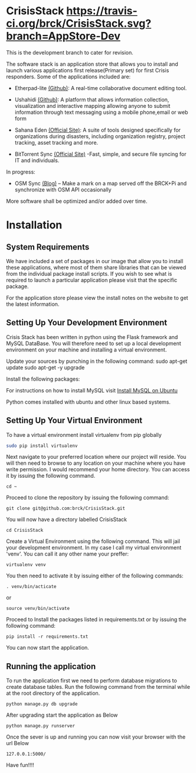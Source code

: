 # CrisisStack https://travis-ci.org/brck/CrisisStack.svg?branch=AppStore-Dev

This is the development branch to cater for revision.

The software stack is an application store that allows you to install and launch various applications first release(Primary set) for first Crisis responders. Some of the applications included are:

* Etherpad-lite [(Github)](http://github.com/ether/etherpad-lite): A real-time collaborative document editing tool.

* Ushahidi [(Github)](https://github.com/ushahidi/Ushahidi_Web): A platform that allows information collection, visualization and interactive mapping allowing anyone to submit information through text messaging using a mobile phone,email or web form

* Sahana Eden [(Official Site)](http://sahanafoundation.org/products/eden/): A suite of tools designed specifically for organizations during disasters, including organization registry, project tracking, asset tracking and more.

* BitTorrent Sync [(Official Site)](https://www.getsync.com/) -Fast, simple, and secure file syncing for IT and individuals.

In progress:

* OSM Sync [(Blog)](https://blog.openstreetmap.org/2013/04/29/openstreetmap-opens-up-to-more-contributors-with-easy-add-a-note-feature/) – Make a mark on a map served off the BRCK+Pi and synchronize with OSM API occasionally

More software shall be optimized and/or added over time.

# Installation

System Requirements
--------------------
We have included a set of packages in our image that allow you to install these applications, where most of them share libraries that can be viewed from the individual package install scripts.
If you wish to see what is required to launch a particular application please visit that the specific package.

For the application store please view the install notes on the website to get the latest information.


Setting Up Your Development Environment
----------------------------------------

Crisis Stack has been written in python using the Flask framework and MySQL DataBase.
You will therefore need to set up a local development environment on your machine and installing a virtual environment.

Update your sources by punching in the following command:
    sudo apt-get update
    sudo apt-get -y upgrade

Install the following packages:

For instructions on how to install MySQL visit [Install MySQL on Ubuntu](https://www.linode.com/docs/databases/mysql/install-mysql-on-ubuntu-14-04)

Python comes installed with ubuntu and other linux based systems.

Setting Up Your Virtual Environment
-----------------------------------
To have a virtual environment install virtualenv from pip globally
```bash
sudo pip install virtualenv
```

Next navigate to your preferred location where our project will reside. You will then need to browse to any location on your machine where you have write permission. I would recommend your home directory.
You can access it by issuing the following command.

    cd ~

Proceed to clone the repository by issuing the following command:

    git clone git@github.com:brck/CrisisStack.git

You will now have a directory labelled CrisisStack

    cd CrisisStack

Create a Virtual Environment using the following command. This will jail your development environment. In my case I call my virtual environment 'venv'. You can call it any other name your preffer:

    virtualenv venv

You then need to activate it by issuing either of the following commands:

    . venv/bin/acticate
or

    source venv/bin/activate

Proceed to Install the packages listed in requirements.txt or by issuing the following command:

    pip install -r requirements.txt

You can now start the application.

Running the application
-----------------------
To run the application first we need to perform database migrations to create database tables. Run the following command from the terminal while at the root directory of the application.

    python manage.py db upgrade

After upgrading start the application as Below

    python manage.py runserver

Once the sever is up and running you can now visit your browser with the url Below

    127.0.0.1:5000/

Have fun!!!!
